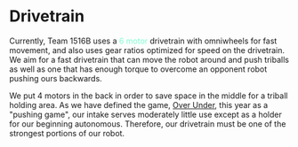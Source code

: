 # Drivetrain

Currently, Team 1516B uses a <span style="color: aquamarine">6 motor</span> drivetrain with omniwheels for fast movement, and also uses gear ratios optimized for speed on the drivetrain. We aim for a fast drivetrain that can move the robot around and push triballs as well as one that has enough torque to overcome an opponent robot pushing ours backwards.

We put 4 motors in the back in order to save space in the middle for a triball holding area. As we have defined the game, [Over Under](https://www.vexrobotics.com/over-under-manual), this year as a "pushing game", our intake serves moderately little use except as a holder for our beginning autonomous. Therefore, our drivetrain must be one of the strongest portions of our robot.
